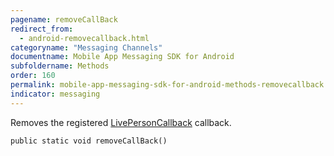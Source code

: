 ```yaml
---
pagename: removeCallBack
redirect_from:
  - android-removecallback.html
categoryname: "Messaging Channels"
documentname: Mobile App Messaging SDK for Android
subfoldername: Methods
order: 160
permalink: mobile-app-messaging-sdk-for-android-methods-removecallback.html
indicator: messaging
---
```


Removes the registered [LivePersonCallback](android-callbacks-index.html) callback.

`public static void removeCallBack()`